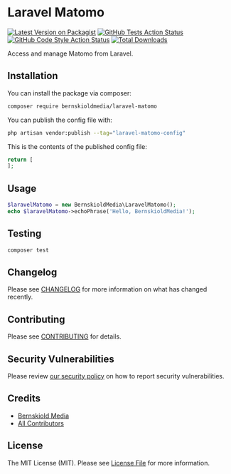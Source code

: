 # Laravel Matomo

[![Latest Version on Packagist](https://img.shields.io/packagist/v/bernskioldmedia/laravel-matomo.svg?style=flat-square)](https://packagist.org/packages/bernskioldmedia/laravel-matomo)
[![GitHub Tests Action Status](https://img.shields.io/github/workflow/status/bernskioldmedia/laravel-matomo/run-tests?label=tests)](https://github.com/bernskioldmedia/laravel-matomo/actions?query=workflow%3Arun-tests+branch%3Amain)
[![GitHub Code Style Action Status](https://img.shields.io/github/workflow/status/bernskioldmedia/laravel-matomo/Fix%20PHP%20code%20style%20issues?label=code%20style)](https://github.com/bernskioldmedia/laravel-matomo/actions?query=workflow%3A"Fix+PHP+code+style+issues"+branch%3Amain)
[![Total Downloads](https://img.shields.io/packagist/dt/bernskioldmedia/laravel-matomo.svg?style=flat-square)](https://packagist.org/packages/bernskioldmedia/laravel-matomo)

Access and manage Matomo from Laravel.

## Installation

You can install the package via composer:

```bash
composer require bernskioldmedia/laravel-matomo
```

You can publish the config file with:

```bash
php artisan vendor:publish --tag="laravel-matomo-config"
```

This is the contents of the published config file:

```php
return [
];
```

## Usage

```php
$laravelMatomo = new BernskioldMedia\LaravelMatomo();
echo $laravelMatomo->echoPhrase('Hello, BernskioldMedia!');
```

## Testing

```bash
composer test
```

## Changelog

Please see [CHANGELOG](CHANGELOG.md) for more information on what has changed recently.

## Contributing

Please see [CONTRIBUTING](https://github.com/bernskioldmedia/.github/blob/main/CONTRIBUTING.md) for details.

## Security Vulnerabilities

Please review [our security policy](../../security/policy) on how to report security vulnerabilities.

## Credits

- [Bernskiold Media](https://github.com/bernskioldmedia)
- [All Contributors](../../contributors)

## License

The MIT License (MIT). Please see [License File](LICENSE.md) for more information.
